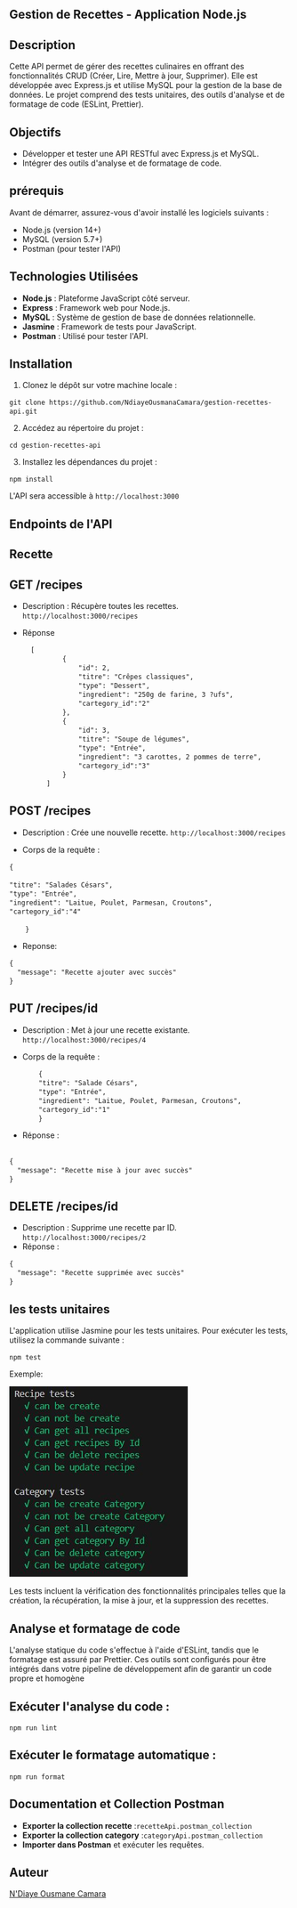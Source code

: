 ## Gestion de Recettes - Application Node.js

## Description

Cette API permet de gérer des recettes culinaires en offrant des fonctionnalités CRUD (Créer, Lire, Mettre à jour, Supprimer). Elle est développée avec Express.js et utilise MySQL pour la gestion de la base de données. Le projet comprend des tests unitaires, des outils d'analyse et de formatage de code (ESLint, Prettier).


## Objectifs
- Développer et tester une API RESTful avec Express.js et MySQL.
- Intégrer des outils d'analyse et de formatage de code.
## prérequis

Avant de démarrer, assurez-vous d'avoir installé les logiciels suivants :

- Node.js (version 14+)
- MySQL (version 5.7+)
- Postman (pour tester l'API)

## Technologies Utilisées

- **Node.js** : Plateforme JavaScript côté serveur.
- **Express** : Framework web pour Node.js.
- **MySQL** : Système de gestion de base de données relationnelle.
- **Jasmine** : Framework de tests pour JavaScript.
- **Postman** : Utilisé pour tester l'API.

## Installation

1. Clonez le dépôt sur votre machine locale :

```
git clone https://github.com/NdiayeOusmanaCamara/gestion-recettes-api.git
```

2. Accédez au répertoire du projet :

```
cd gestion-recettes-api
```

3. Installez les dépendances du projet :

```
npm install
```
L'API sera accessible à `http://localhost:3000`
## Endpoints de l'API
## Recette
## GET /recipes

- Description : Récupère toutes les recettes. `http://localhost:3000/recipes`
- Réponse

        [
                {
                    "id": 2,
                    "titre": "Crêpes classiques",
                    "type": "Dessert",
                    "ingredient": "250g de farine, 3 ?ufs",
                    "cartegory_id":"2"
                },
                {
                    "id": 3,
                    "titre": "Soupe de légumes",
                    "type": "Entrée",
                    "ingredient": "3 carottes, 2 pommes de terre",
                    "cartegory_id":"3"
                }
            ]

## POST /recipes

- Description : Crée une nouvelle recette. `http://localhost:3000/recipes`

- Corps de la requête :

```
{

"titre": "Salades Césars",
"type": "Entrée",
"ingredient": "Laitue, Poulet, Parmesan, Croutons",
"cartegory_id":"4"

    }
```

- Reponse:

```
{
  "message": "Recette ajouter avec succès"
}
```

## PUT /recipes/id

- Description : Met à jour une recette existante. `http://localhost:3000/recipes/4`

- Corps de la requête :

          {
          "titre": "Salade Césars",
          "type": "Entrée",
          "ingredient": "Laitue, Poulet, Parmesan, Croutons",
          "cartegory_id":"1"
          }

- Réponse :

```

{
  "message": "Recette mise à jour avec succès"
}
```

## DELETE /recipes/id

- Description : Supprime une recette par ID. `http://localhost:3000/recipes/2`
- Réponse :

```
{
  "message": "Recette supprimée avec succès"
}
```
## les tests unitaires

L'application utilise Jasmine pour les tests unitaires. Pour exécuter les tests, utilisez la commande suivante :

```
npm test
```
Exemple:

![](/src/assets/images/img%20test.JPG)

Les tests incluent la vérification des fonctionnalités principales telles que la création, la récupération, la mise à jour, et la suppression des recettes.



## Analyse et formatage de code

L'analyse statique du code s'effectue à l'aide d'ESLint, tandis que le formatage est assuré par Prettier. Ces outils sont configurés pour être intégrés dans votre pipeline de développement afin de garantir un code propre et homogène

## Exécuter l'analyse du code :

```
npm run lint
```
## Exécuter le formatage automatique :
```
npm run format
```

## Documentation et Collection Postman
- **Exporter la collection recette** :`recetteApi.postman_collection`
- **Exporter la collection category** :`categoryApi.postman_collection`
- **Importer dans Postman** et exécuter les requêtes.
## Auteur
[N'Diaye Ousmane Camara](https://github.com/NdiayeOusmanaCamara)
